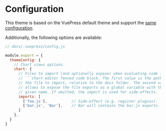 # Configuration

This theme is based on the VuePress default theme and support the [same configuration](https://vuepress.vuejs.org/theme/default-theme-config.html).

Additionally, the following options are available:

```js
// docs/.vuepress/config.js

module.export = {
  themeConfig: {
    // Chart views options.
    chart: {
      // Files to import (and optionally expose) when evaluating code in a
      // ```chart-editor fenced code block. The first value is the path to
      // the file to import, relative to the docs folder. The second value
      // allows to expose the file exports as a global variable with the
      // given name. If omitted, the import is used for side-effects.
      imports: [
        ['foo.js'],           // Side-effect (e.g. register plugins).
        ['bar.js', 'Bar'],    // Bar will contains the bar.js exports.
      ]
    },
  }
}

```
